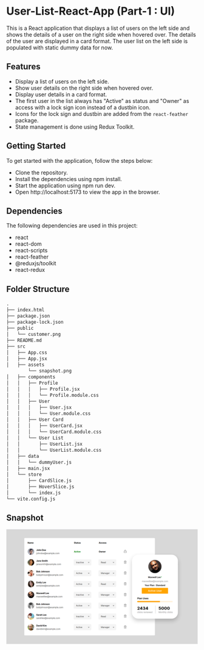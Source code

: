 # User-List-React-App (Part-1 : UI)

This is a React application that displays a list of users on the left side and shows the details of a user on the right side when hovered over. The details of the user are displayed in a card format. The user list on the left side is populated with static dummy data for now.

## Features

- Display a list of users on the left side.
- Show user details on the right side when hovered over.
- Display user details in a card format.
- The first user in the list always has "Active" as status and "Owner" as access with a lock sign icon instead of a dustbin icon.
- Icons for the lock sign and dustbin are added from the `react-feather` package.
- State management is done using Redux Toolkit.

## Getting Started

To get started with the application, follow the steps below:

- Clone the repository.
- Install the dependencies using npm install.
- Start the application using npm run dev.
- Open http://localhost:5173 to view the app in the browser.

## Dependencies

The following dependencies are used in this project:

- react
- react-dom
- react-scripts
- react-feather
- @reduxjs/toolkit
- react-redux

## Folder Structure

    .
    ├── index.html
    ├── package.json
    ├── package-lock.json
    ├── public
    │   └── customer.png
    ├── README.md
    ├── src
    │   ├── App.css
    │   ├── App.jsx
    │   ├── assets
            └── snapshot.png
    │   ├── components
    │   │   ├── Profile
    │   │   │   ├── Profile.jsx
    │   │   │   └── Profile.module.css
    │   │   ├── User
    │   │   │   ├── User.jsx
    │   │   │   └── User.module.css
    │   │   ├── User Card
    │   │   │   ├── UserCard.jsx
    │   │   │   └── UserCard.module.css
    │   │   └── User List
    │   │       ├── UserList.jsx
    │   │       └── UserList.module.css
    │   ├── data
    │   │   └── dummyUser.js
    │   ├── main.jsx
    │   └── store
    │       ├── CardSlice.js
    │       ├── HoverSlice.js
    │       └── index.js
    └── vite.config.js

## Snapshot

![UI](./src/assets/snapshot.png)
